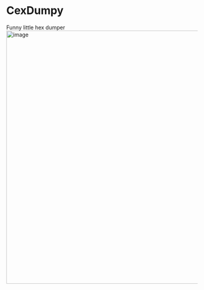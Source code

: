 # CexDumpy
Funny little hex dumper 
<img width="666" alt="image" src="https://github.com/user-attachments/assets/c65f3da7-6e81-474e-b72d-0a1981965fd9" />
